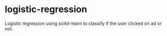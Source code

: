# logistic-regression

Logistic regression using scikit-learn to classify if the user clicked on ad or not.
